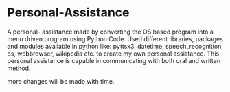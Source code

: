 # Personal-Assistance

A personal- assistance made by converting the OS based program into a menu driven program using Python Code.
Used different libraries, packages and modules available in python like:
pyttsx3, datetime, speech_recognition, os, webbrowser, wikipedia etc. to create my own personal assistance.
This personal assistance is capable in communicating with both oral and written method.

more changes will be made with time.


